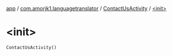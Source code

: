 [app](../../index.md) / [com.amorjk1.languagetranslator](../index.md) / [ContactUsActivity](index.md) / [&lt;init&gt;](./-init-.md)

# &lt;init&gt;

`ContactUsActivity()`